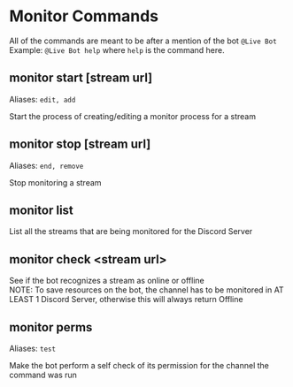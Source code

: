 # Monitor Commands

All of the commands are meant to be after a mention of the bot `@Live Bot`   
Example: `@Live Bot help` where `help` is the command here.

## monitor start \[stream url\]

Aliases: `edit, add`

Start the process of creating/editing a monitor process for a stream

## monitor stop \[stream url\]

Aliases: `end, remove`

Stop monitoring a stream

## monitor list

List all the streams that are being monitored for the Discord Server

## monitor check &lt;stream url&gt;

See if the bot recognizes a stream as online or offline  
NOTE: To save resources on the bot, the channel has to be monitored in AT LEAST 1 Discord Server, otherwise this will always return Offline

## monitor perms

Aliases: `test`

Make the bot perform a self check of its permission for the channel the command was run


